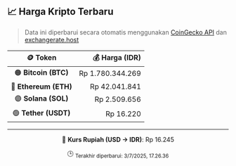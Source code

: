 

<!-- HARGA_KRIPTO -->
## 📈 Harga Kripto Terbaru

> Data ini diperbarui secara otomatis menggunakan [CoinGecko API](https://www.coingecko.com/) dan [exchangerate.host](https://exchangerate.host/)

<div align="center">

| 🪙 Token | 💰 Harga (IDR) |
|:------:|---------------:|
| 🟠 **Bitcoin (BTC)**   | Rp 1.780.344.269 |
| 🔵 **Ethereum (ETH)**  | Rp 42.041.841 |
| 🟣 **Solana (SOL)**    | Rp 2.509.656 |
| 🟢 **Tether (USDT)**   | Rp 16.220 |

---

💱 **Kurs Rupiah (USD → IDR)**: Rp 16.245

🕒 <sub>Terakhir diperbarui: 3/7/2025, 17.26.36</sub>

</div>
<!-- /HARGA_KRIPTO -->